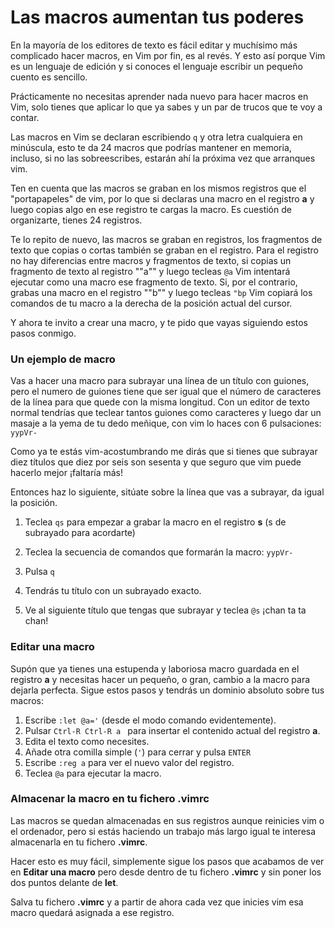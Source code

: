 # Las macros aumentan tus poderes 

En la mayoría de los editores de texto es fácil editar y muchísimo más complicado hacer macros, en Vim por fin, es al revés. Y esto así porque Vim es un lenguaje de edición y si conoces el lenguaje escribir un pequeño cuento es sencillo.

Prácticamente no necesitas aprender nada nuevo para hacer macros en Vim, solo tienes que aplicar lo que ya sabes y un par de trucos que te voy a contar.

Las macros en Vim se declaran escribiendo `q` y otra letra cualquiera en minúscula, esto te da 24 macros que podrías mantener en memoria, incluso, si no las sobreescribes, estarán ahí la próxima vez que arranques vim. 

Ten en cuenta que las macros se graban en los mismos registros que el "portapapeles" de vim, por lo que si declaras una macro en el registro **a** y luego copias algo en ese registro te cargas la macro. Es cuestión de organizarte, tienes 24 registros.

Te lo repito de nuevo, las macros se graban en registros, los fragmentos de texto que copias o cortas también se graban en el registro. Para el registro no hay diferencias entre macros y fragmentos de texto, si copias un fragmento de texto al registro ""a"" y luego tecleas `@a` Vim intentará ejecutar como una macro ese fragmento de texto. Si, por el contrario, grabas una macro en el registro ""b"" y luego tecleas `"bp` Vim copiará los comandos de tu macro a la derecha de la posición actual del cursor.

Y ahora te invito a crear una macro, y te pido que vayas siguiendo estos pasos conmigo.

### Un ejemplo de macro

Vas a hacer una macro para subrayar una línea de un título con guiones, pero el numero de guiones tiene que ser igual que el número de caracteres de la línea para que quede con la misma longitud. Con un editor de texto normal tendrías que teclear tantos guiones como caracteres y luego dar un masaje a la yema de tu dedo meñique, con vim lo haces con 6 pulsaciones: `yypVr-`

Como ya te estás vim-acostumbrando me dirás que si tienes que subrayar diez títulos que diez por seis son sesenta y que seguro que vim puede hacerlo mejor ¡faltaría más! 

Entonces haz lo siguiente, sitúate sobre la línea que vas a subrayar, da igual la posición. 

1. Teclea `qs` para empezar a grabar la macro en el registro **s** (s de subrayado para acordarte)

2. Teclea la secuencia de comandos que formarán la macro: `yypVr-`

3. Pulsa `q`

4. Tendrás tu título con un subrayado exacto.

5. Ve al siguiente título que tengas que subrayar y teclea `@s` ¡chan ta ta chan!

   

### Editar una macro

Supón que ya tienes una estupenda y laboriosa macro guardada en el registro **a** y necesitas hacer un pequeño, o gran, cambio a la macro para dejarla perfecta. Sigue estos pasos y tendrás un dominio absoluto sobre tus macros:

1. Escribe `:let @a='` (desde el modo comando evidentemente).
2. Pulsar `Ctrl-R Ctrl-R a ` para insertar el contenido actual del registro **a**.
3. Edita el texto como necesites.
4. Añade otra comilla simple (`'`) para cerrar y pulsa `ENTER`
5. Escribe `:reg a` para ver el nuevo valor del registro.
6. Teclea `@a` para ejecutar la macro.

### Almacenar la macro en tu fichero .vimrc

Las macros se quedan almacenadas en sus registros aunque reinicies vim o el ordenador, pero si estás haciendo un trabajo más largo igual te interesa almacenarla en tu fichero **.vimrc**.

Hacer esto es muy fácil, simplemente sigue los pasos que acabamos de ver en **Editar una macro** pero desde dentro de tu fichero **.vimrc** y sin poner los dos puntos delante de **let**.

Salva tu fichero **.vimrc** y a partir de ahora cada vez que inicies vim esa macro quedará asignada a ese registro. 
